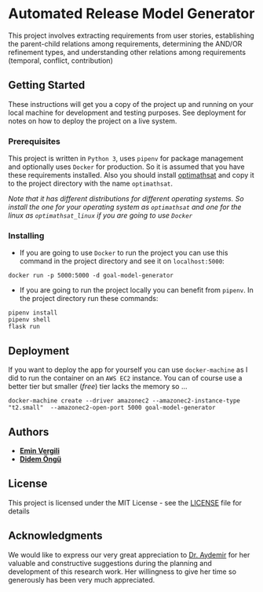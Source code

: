 # Automated Release Model Generator

This project involves extracting requirements from user stories, establishing the parent-child relations among requirements, determining the AND/OR refinement types, and understanding other relations among requirements (temporal, conflict, contribution)

## Getting Started

These instructions will get you a copy of the project up and running on your local machine for development and testing purposes. See deployment for notes on how to deploy the project on a live system.

### Prerequisites

This project is written in `Python 3`, uses `pipenv` for package management and optionally uses `Docker` for production. So it is assumed that you have these requirements installed.
Also you should install [optimathsat](http://optimathsat.disi.unitn.it/pages/download-js.html) and copy it to the project directory with the name `optimathsat`. 

_Note that it has different distributions for different operating systems. So install the one for your operating system as `optimathsat` and one for the linux as `optimathsat_linux` if you are going to use `Docker`_

### Installing

- If you are going to use `Docker` to run the project you can use this command in the project directory and see it on `localhost:5000`:
```
docker run -p 5000:5000 -d goal-model-generator
```

- If you are going to run the project locally you can benefit from `pipenv`. In the project directory run these commands:

```
pipenv install
pipenv shell
flask run
```

## Deployment

If you want to deploy the app for yourself you can use `docker-machine` as I did to run the container on an `AWS EC2` instance. You can of course use a better tier but smaller (_free_) tier lacks the memory so ...
```
docker-machine create --driver amazonec2 --amazonec2-instance-type "t2.small"  --amazonec2-open-port 5000 goal-model-generator
```

## Authors

* [**Emin Vergili**](https://github.com/meverg)
* [**Didem Öngü**](https://tr.linkedin.com/in/didem-%C3%B6ng%C3%BC-a29918178)

## License

This project is licensed under the MIT License - see the [LICENSE](./LICENSE) file for details

## Acknowledgments

We would like to express our very great appreciation to [Dr. Aydemir](https://www.cmpe.boun.edu.tr/people/basak.aydemir) for her valuable and constructive suggestions during the planning and development of this research work. Her willingness to give her time so generously has been very much appreciated.
